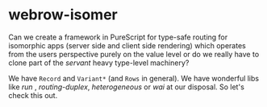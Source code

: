 # webrow-isomer

Can we create a framework in PureScript for type-safe routing for isomorphic apps (server side and client side rendering) which operates from the users perspective purely on the value level or do we really have to clone part of the _servant_ heavy type-level machinery?

We have `Record` and `Variant*` (and `Rows` in general). We have wonderful libs like _run_ ,  _routing-duplex_, _heterogeneous_ or _wai_ at our disposal. So let's check this out.
